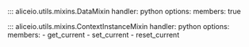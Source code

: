 ::: aliceio.utils.mixins.DataMixin
    handler: python
    options:
      members: true

::: aliceio.utils.mixins.ContextInstanceMixin
    handler: python
    options:
      members:
        - get_current
        - set_current
        - reset_current

